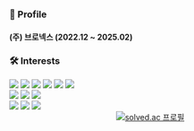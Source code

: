 ### 📌 Profile  
#### **(주) 브로넥스 (2022.12 ~ 2025.02)**  

### 🛠 Interests  
<div align="left">
    <img src="https://img.shields.io/badge/Java-007396?style=flat&logo=Java&logoColor=white">
    <img src="https://img.shields.io/badge/Kotlin-7F52FF?style=flat&logo=Kotlin&logoColor=white">
    <img src="https://img.shields.io/badge/JavaScript-F7DF1E?style=flat&logo=JavaScript&logoColor=white">
    <img src="https://img.shields.io/badge/Spring Boot-6DB33F?style=flat&logo=Spring Boot&logoColor=white">
    <img src="https://img.shields.io/badge/JPA-6DB33F?style=flat&logo=Hibernate&logoColor=white">
    <img src="https://img.shields.io/badge/MyBatis-DC382D?style=flat&logo=MyBatis&logoColor=white">
    </br>
    <img src="https://img.shields.io/badge/MySQL-4479A1?style=flat&logo=MySQL&logoColor=white">
    <img src="https://img.shields.io/badge/PostgreSQL-316192?style=flat&logo=PostgreSQL&logoColor=white">
    <img src="https://img.shields.io/badge/Redis-DC382D?style=flat&logo=Redis&logoColor=white">
    </br>
    <img src="https://img.shields.io/badge/Docker-2496ED?style=flat&logo=Docker&logoColor=white">
    <img src="https://img.shields.io/badge/Jenkins-D24939?style=flat&logo=Jenkins&logoColor=white">
    <img src="https://img.shields.io/badge/AWS-232F3E?style=flat&logo=Amazon AWS&logoColor=white">
</div>

<div align="center">
    <a href="https://solved.ac/nicednjsdud">
        <img src="http://mazassumnida.wtf/api/v2/generate_badge?boj=nicednjsdud" alt="solved.ac 프로필">
    </a>
</div>
